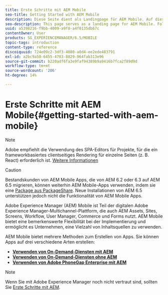 ```yaml
---
title: Erste Schritte mit AEM Mobile
seo-title: Getting Started with AEM Mobile
description: Diese Seite dient als Landingpage für AEM Mobile. Auf dieser Seite erfahren Sie mehr über die drei verschiedenen Möglichkeiten zum Erstellen von Apps.
seo-description: This page serves as a landing page for AEM Mobile. Follow this page as a starting point to learn about the three different ways for creating apps.
uuid: a5398216-f9bb-4009-a9f8-a4f0135db67c
contentOwner: User
products: SG_EXPERIENCEMANAGER/6.5/MOBILE
topic-tags: introduction
content-type: reference
discoiquuid: 724e09c2-3df3-4080-a0d4-ee2ede483791
exl-id: a2bc9a50-6455-4703-8829-964fab313e96
source-git-commit: b220adf6fa3e9faf94389b9a9416b7fca2f89d9d
workflow-type: tm+mt
source-wordcount: '206'
ht-degree: 14%

---
```


# Erste Schritte mit AEM Mobile{#getting-started-with-aem-mobile}

>[!NOTE]
>
>Adobe empfiehlt die Verwendung des SPA-Editors für Projekte, für die ein frameworkbasiertes clientseitiges Rendering für einzelne Seiten (z. B. React) erforderlich ist. [Weitere Informationen](/help/sites-developing/spa-overview.md)

>[!CAUTION]
>
>Bestandskunden von AEM Mobile Apps, die von AEM 6.2 oder 6.3 auf AEM 6.5 migrieren, können weiterhin AEM Mobile-Apps verwenden, indem sie eine [Package aus PackageShare](https://www.adobeaemcloud.com/content/marketplace/marketplaceProxy.html?packagePath=/content/companies/public/adobe/packages/cq640/compatpack/aem-mobile-package). Neue Installationen von AEM 6.5 unterstützen jedoch nicht die Funktionalität von AEM Mobile Apps.

Adobe Experience Manager (AEM) Mobile ist Teil der digitalen Adobe Experience Manager-Multichannel-Plattform, die auch AEM Assets, Sites, Screens, Workflow, User Manager, Commerce und Forms nutzt. AEM Mobile bietet eine bemerkenswerte Flexibilität bei der Implementierung und ermöglicht es Unternehmen, eine Vielzahl von Inhaltsquellen zu verwenden.

AEM Mobile bietet mehrere Methoden zum Erstellen von Apps. Sie können Apps auf drei verschiedene Arten erstellen:

* **[Verwenden von On-Demand-Diensten mit AEM](/help/mobile/getting-started-aem-mobile-on-demand.md)**
* **[Verwenden von On-Demand-Diensten ohne AEM](https://helpx.adobe.com/digital-publishing-solution/topics.html)**
* **[Verwenden von Adobe PhoneGap Enterprise mit AEM](/help/mobile/getting-started-aem-mobile-phonegap.md)**

>[!NOTE]
>
>Wenn Sie mit Adobe Experience Manager noch nicht vertraut sind, sollten Sie [Erste Schritte mit AEM](/help/sites-deploying/deploy.md).
